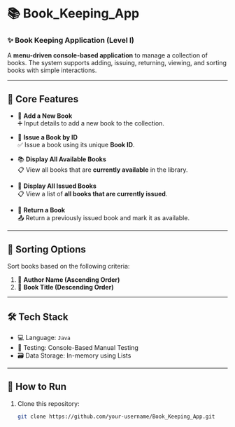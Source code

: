 # 📚 Book_Keeping_App

### ✨ Book Keeping Application (Level I)

A **menu-driven console-based application** to manage a collection of books. The system supports adding, issuing, returning, viewing, and sorting books with simple interactions.

---

## 🧾 Core Features

- 📘 **Add a New Book**  
  ➕ Input details to add a new book to the collection.

- 📖 **Issue a Book by ID**  
  ✅ Issue a book using its unique **Book ID**.

- 📚 **Display All Available Books**  
  📋 View all books that are **currently available** in the library.

- 📕 **Display All Issued Books**  
  📋 View a list of **all books that are currently issued**.

- 🔁 **Return a Book**  
  📤 Return a previously issued book and mark it as available.

---

## 🔢 Sorting Options

Sort books based on the following criteria:

1. 🔼 **Author Name (Ascending Order)**  
2. 🔽 **Book Title (Descending Order)**

---

## 🛠️ Tech Stack

- 💻 Language: `Java`
- 🧪 Testing: Console-Based Manual Testing
- 🗃️ Data Storage: In-memory using Lists

---

## 🚀 How to Run

1. Clone this repository:
   ```bash
   git clone https://github.com/your-username/Book_Keeping_App.git

